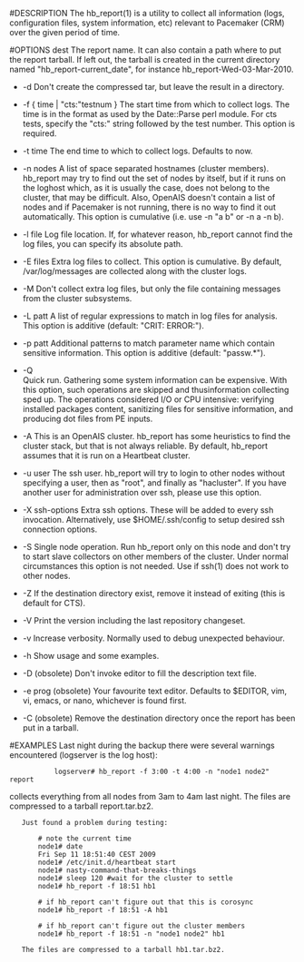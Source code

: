 #DESCRIPTION
The hb_report(1) is a utility to collect all information (logs, configuration files, system information, etc) relevant to Pacemaker (CRM) over the given period of time.

#OPTIONS
dest
The report name. It can also contain a path where to put the report tarball. If left out, the tarball is created in the current directory named "hb_report-current_date", for instance hb_report-Wed-03-Mar-2010.

* -d
Don't create the compressed tar, but leave the result in a directory.
* -f { time | "cts:"testnum }
 The start time from which to collect logs. The time is in the format as used by the Date::Parse perl module. For cts tests, specify the "cts:" string followed by the test number. This option is required.

* -t time
 The end time to which to collect logs. Defaults to now.

* -n nodes
A list of space separated hostnames (cluster members). hb_report may try to find out the set of nodes by itself, but if it runs on the loghost which, as it is usually the case, does not belong to the cluster, that may be difficult. Also, OpenAIS doesn't contain a list of nodes and if Pacemaker is not running, there is no way to find it out automatically. This option is cumulative (i.e. use -n "a b" or -n a -n b).

* -l file
Log file location. If, for whatever reason, hb_report cannot find the log files, you can specify its absolute path.
* -E files
Extra log files to collect. This option is cumulative. By default, /var/log/messages are collected along with the cluster logs.

* -M
Don't collect extra log files, but only the file containing messages from the cluster subsystems.

* -L patt
 A list of regular expressions to match in log files for analysis. This option is additive (default: "CRIT: ERROR:").

* -p patt
Additional patterns to match parameter name which contain sensitive information. This option is additive (default: "passw.*").

* -Q      
Quick run. Gathering some system information can be expensive. With this option, such operations are skipped and thusinformation collecting sped up. The operations considered I/O or CPU intensive: verifying installed packages content, sanitizing files for sensitive information, and producing dot files from PE inputs.
* -A
This is an OpenAIS cluster. hb_report has some heuristics to find the cluster stack, but that is not always reliable. By default, hb_report assumes that it is run on a Heartbeat cluster.
* -u user
The ssh user. hb_report will try to login to other nodes without specifying a user, then as "root", and finally as "hacluster". If you have another user for administration over ssh, please use this option.

* -X ssh-options
Extra ssh options. These will be added to every ssh invocation. Alternatively, use $HOME/.ssh/config to setup desired ssh connection options.

* -S
Single node operation. Run hb_report only on this node and don't try to start slave collectors on other members of the cluster. Under normal circumstances this option is not needed. Use if ssh(1) does not work to other nodes.

* -Z
If the destination directory exist, remove it instead of exiting (this is default for CTS).
* -V
Print the version including the last repository changeset.

* -v
Increase verbosity. Normally used to debug unexpected behaviour.

* -h
Show usage and some examples.

* -D (obsolete)
Don't invoke editor to fill the description text file.

* -e prog (obsolete)
Your favourite text editor. Defaults to $EDITOR, vim, vi, emacs, or nano, whichever is found first.

* -C (obsolete)
Remove the destination directory once the report has been put in a tarball.

#EXAMPLES
Last night during the backup there were several warnings encountered (logserver is the log host):
```
           logserver# hb_report -f 3:00 -t 4:00 -n "node1 node2" report
```
collects everything from all nodes from 3am to 4am last night. The files are compressed to a tarball report.tar.bz2.

       Just found a problem during testing:

           # note the current time
           node1# date
           Fri Sep 11 18:51:40 CEST 2009
           node1# /etc/init.d/heartbeat start
           node1# nasty-command-that-breaks-things
           node1# sleep 120 #wait for the cluster to settle
           node1# hb_report -f 18:51 hb1

           # if hb_report can't figure out that this is corosync
           node1# hb_report -f 18:51 -A hb1

           # if hb_report can't figure out the cluster members
           node1# hb_report -f 18:51 -n "node1 node2" hb1

       The files are compressed to a tarball hb1.tar.bz2.


